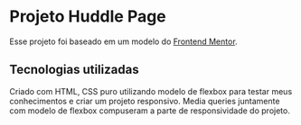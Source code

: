 # Projeto Huddle Page

Esse projeto foi baseado em um modelo do [Frontend Mentor](https://www.frontendmentor.io/challenges/huddle-landing-page-with-a-single-introductory-section-B_2Wvxgi0).

## Tecnologias utilizadas

Criado com HTML, CSS puro utilizando modelo de flexbox para testar meus conhecimentos e criar um projeto responsivo. Media queries juntamente com modelo de flexbox compuseram a parte de responsividade do projeto.
